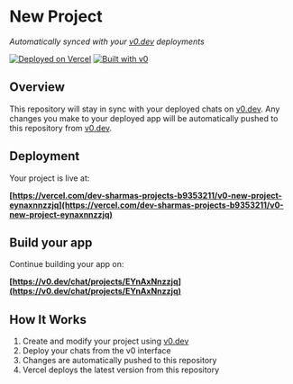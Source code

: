 # New Project

*Automatically synced with your [v0.dev](https://v0.dev) deployments*

[![Deployed on Vercel](https://img.shields.io/badge/Deployed%20on-Vercel-black?style=for-the-badge&logo=vercel)](https://vercel.com/dev-sharmas-projects-b9353211/v0-new-project-eynaxnnzzjq)
[![Built with v0](https://img.shields.io/badge/Built%20with-v0.dev-black?style=for-the-badge)](https://v0.dev/chat/projects/EYnAxNnzzjq)

## Overview

This repository will stay in sync with your deployed chats on [v0.dev](https://v0.dev).
Any changes you make to your deployed app will be automatically pushed to this repository from [v0.dev](https://v0.dev).

## Deployment

Your project is live at:

**[https://vercel.com/dev-sharmas-projects-b9353211/v0-new-project-eynaxnnzzjq](https://vercel.com/dev-sharmas-projects-b9353211/v0-new-project-eynaxnnzzjq)**

## Build your app

Continue building your app on:

**[https://v0.dev/chat/projects/EYnAxNnzzjq](https://v0.dev/chat/projects/EYnAxNnzzjq)**

## How It Works

1. Create and modify your project using [v0.dev](https://v0.dev)
2. Deploy your chats from the v0 interface
3. Changes are automatically pushed to this repository
4. Vercel deploys the latest version from this repository